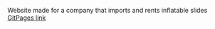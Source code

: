 Website made for a company that imports and rents inflatable slides
[GitPages link](https://bippserino.github.io/obrt-dekada/)
